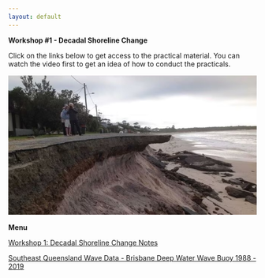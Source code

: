 ```yaml
---
layout: default
---
```


**Workshop #1 - Decadal Shoreline Change**

Click on the links below to get access to the practical material. You can watch the video first to get an idea of how to conduct the practicals.

![jimmys beach](assets/jimmys_beach_erosion.jpeg)

<!--![map of beach locations](assets/map_locations.jpg) -->

**Menu**

[Workshop 1: Decadal Shoreline Change Notes](https://www.notion.so/Workshop-1-Chronic-Shoreline-Change-20f6f8acd3fa8007a8e2c7119cb22388?source=copy_link)

[Southeast Queensland Wave Data - Brisbane Deep Water Wave Buoy 1988 - 2019](assets/brisbane_waves_1988_2019.xlsx)


<!-- [People](./people.html)

[Research](./projects.html)

[Media and Publications](./publications.html)

[Datasets](./data.html)

[Teaching](./teaching.html)

[Available Honours and Masters Projects](./student_projects)

[Other interests](./other.html) -->

